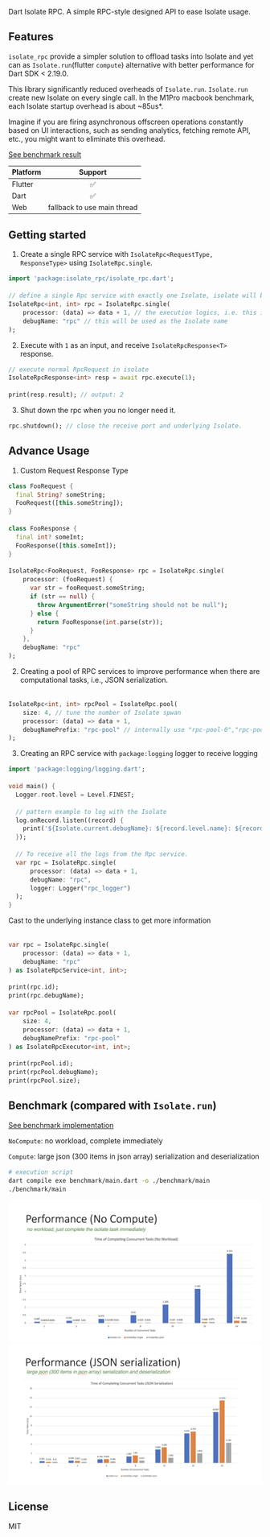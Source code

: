Dart Isolate RPC. A simple RPC-style designed API to ease Isolate usage.

## Features

`isolate_rpc` provide a simpler solution to offload tasks into Isolate and yet can as `Isolate.run`(flutter `compute`)
alternative with better performance for Dart SDK < 2.19.0.

This library significantly reduced overheads of `Isolate.run`. `Isolate.run` create new
Isolate on every single call. In the M1Pro macbook benchmark, each Isolate startup overhead is about ~85us*.

Imagine if you are firing asynchronous offscreen operations constantly based on UI interactions, such as sending
analytics, fetching remote API, etc., you might want to eliminate this overhead.

[See benchmark result](https://github.com/gaplo917/isolate_rpc/blob/main/benchmark/main.dart)

| Platform |           Support           |
|----------|:---------------------------:|
| Flutter  |              ✅              |
| Dart     |              ✅              |
| Web      | fallback to use main thread |

## Getting started

1. Create a single RPC service with `IsolateRpc<RequestType, ResponseType>` using `IsolateRpc.single`.

```dart
import 'package:isolate_rpc/isolate_rpc.dart';

// define a single Rpc service with exactly one Isolate, isolate will be spawned immediately.
IsolateRpc<int, int> rpc = IsolateRpc.single(
    processor: (data) => data + 1, // the execution logics, i.e. this is a plus one operation
    debugName: "rpc" // this will be used as the Isolate name
);
```

2. Execute with `1` as an input, and receive `IsolateRpcResponse<T>` response.

```dart
// execute normal RpcRequest in isolate
IsolateRpcResponse<int> resp = await rpc.execute(1);

print(resp.result); // output: 2
```

3. Shut down the rpc when you no longer need it.

```dart
rpc.shutdown(); // close the receive port and underlying Isolate.
```

## Advance Usage

1. Custom Request Response Type

```dart
class FooRequest {
  final String? someString;
  FooRequest([this.someString]);
}

class FooResponse {
  final int? someInt;
  FooResponse([this.someInt]);
}

IsolateRpc<FooRequest, FooResponse> rpc = IsolateRpc.single(
    processor: (fooRequest) {
      var str = fooRequest.someString;
      if (str == null) {
        throw ArgumentError("someString should not be null");
      } else {
        return FooResponse(int.parse(str));
      }
    },
    debugName: "rpc"
);
```

2. Creating a pool of RPC services to improve performance when there are computational tasks, i.e., JSON serialization.

```dart

IsolateRpc<int, int> rpcPool = IsolateRpc.pool(
    size: 4, // tune the number of Isolate spwan
    processor: (data) => data + 1,
    debugNamePrefix: "rpc-pool" // internally use "rpc-pool-0","rpc-pool-1","rpc-pool-2","rpc-pool-3"
);
```

3. Creating an RPC service with `package:logging` logger to receive logging

```dart
import 'package:logging/logging.dart';

void main() {
  Logger.root.level = Level.FINEST;

  // pattern example to log with the Isolate
  log.onRecord.listen((record) {
    print('${Isolate.current.debugName}: ${record.level.name}: ${record.time}: ${record.message}');
  });

  // To receive all the logs from the Rpc service.
  var rpc = IsolateRpc.single(
      processor: (data) => data + 1,
      debugName: "rpc",
      logger: Logger("rpc_logger")
  );
}
```

Cast to the underlying instance class to get more information

```dart

var rpc = IsolateRpc.single(
    processor: (data) => data + 1,
    debugName: "rpc"
) as IsolateRpcService<int, int>;

print(rpc.id);
print(rpc.debugName);

var rpcPool = IsolateRpc.pool(
    size: 4,
    processor: (data) => data + 1,
    debugNamePrefix: "rpc-pool"
) as IsolateRpcExecutor<int, int>;

print(rpcPool.id);
print(rpcPool.debugName);
print(rpcPool.size);
```

## Benchmark (compared with `Isolate.run`)

[See benchmark implementation](https://github.com/gaplo917/isolate_rpc/blob/main/benchmark)

`NoCompute`: no workload, complete immediately

`Compute`: large json (300 items in json array) serialization and deserialization

```bash
# execution script
dart compile exe benchmark/main.dart -o ./benchmark/main
./benchmark/main
```

![no_compute](https://raw.githubusercontent.com/gaplo917/isolate_rpc/main/assets/no-compute.png)
![json_serialization](https://raw.githubusercontent.com/gaplo917/isolate_rpc/main/assets/json_serialization.png)

## License

MIT
